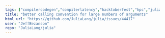 ```yaml
---
tags: ["compilercodegen","compilerlatency","hacktoberfest","hpc","julia","julia-language","julialang","machine-learning","numerical","programming-language","science","scientific"]
title: "better calling convention for large numbers of arguments"
html_url: "https://github.com/JuliaLang/julia/issues/44417"
user: "JeffBezanson"
repo: "JuliaLang/julia"
---
```



